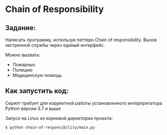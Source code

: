 # Chain of Responsibility

## Задание:

Написать программу, используя паттерн Chain of responsibility.
Вызов экстренной службы через единый интерфейс.

Можно вызвать:
- Пожарных
- Полицию
- Медицинскую помощь

## Как запустить код:

Скрипт требует для корректной работы установленного интерпретатора Python версии 3.7 и выше

Запуск на Linux из корневой директории проекта:

```$ python chain-of-responsibility/main.py```
